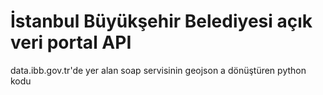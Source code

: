 # İstanbul Büyükşehir Belediyesi açık veri portal API
data.ibb.gov.tr'de yer alan soap servisinin geojson a dönüştüren python kodu
